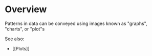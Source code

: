 # Overview
Patterns in data can be conveyed using images known as "graphs", "charts", or "plot"s

See also:
- [[Plots]]